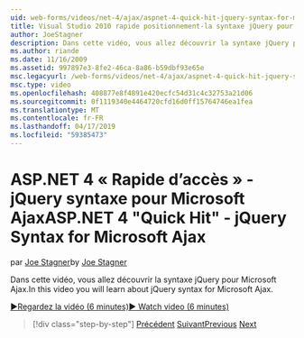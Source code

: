 ```yaml
---
uid: web-forms/videos/net-4/ajax/aspnet-4-quick-hit-jquery-syntax-for-microsoft-ajax
title: Visual Studio 2010 rapide positionnement-la syntaxe jQuery pour Microsoft Ajax | Microsoft Docs
author: JoeStagner
description: Dans cette vidéo, vous allez découvrir la syntaxe jQuery pour Microsoft Ajax.
ms.author: riande
ms.date: 11/16/2009
ms.assetid: 997897e3-8fe2-46ca-8a86-b59dbf93e65e
msc.legacyurl: /web-forms/videos/net-4/ajax/aspnet-4-quick-hit-jquery-syntax-for-microsoft-ajax
msc.type: video
ms.openlocfilehash: 408877e8f4891e420ecfc54d31c4c32753a21d06
ms.sourcegitcommit: 0f1119340e4464720cfd16d0ff15764746ea1fea
ms.translationtype: MT
ms.contentlocale: fr-FR
ms.lasthandoff: 04/17/2019
ms.locfileid: "59385473"
---
```

# <a name="aspnet-4-quick-hit---jquery-syntax-for-microsoft-ajax"></a><span data-ttu-id="6f845-103">ASP.NET 4 « Rapide d’accès » - jQuery syntaxe pour Microsoft Ajax</span><span class="sxs-lookup"><span data-stu-id="6f845-103">ASP.NET 4 "Quick Hit" - jQuery Syntax for Microsoft Ajax</span></span>

<span data-ttu-id="6f845-104">par [Joe Stagner](https://github.com/JoeStagner)</span><span class="sxs-lookup"><span data-stu-id="6f845-104">by [Joe Stagner](https://github.com/JoeStagner)</span></span>

<span data-ttu-id="6f845-105">Dans cette vidéo, vous allez découvrir la syntaxe jQuery pour Microsoft Ajax.</span><span class="sxs-lookup"><span data-stu-id="6f845-105">In this video you will learn about jQuery syntax for Microsoft Ajax.</span></span> 

[<span data-ttu-id="6f845-106">&#9654;Regardez la vidéo (6 minutes)</span><span class="sxs-lookup"><span data-stu-id="6f845-106">&#9654; Watch video (6 minutes)</span></span>](https://channel9.msdn.com/Blogs/ASP-NET-Site-Videos/aspnet-4-quick-hit-jquery-syntax-for-microsoft-ajax)

> [!div class="step-by-step"]
> <span data-ttu-id="6f845-107">[Précédent](aspnet-4-quick-hit-the-scriptloader.md)
> [Suivant](aspnet-4-quick-hit-ajax-data-templates.md)</span><span class="sxs-lookup"><span data-stu-id="6f845-107">[Previous](aspnet-4-quick-hit-the-scriptloader.md)
[Next](aspnet-4-quick-hit-ajax-data-templates.md)</span></span>
